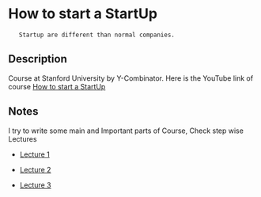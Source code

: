 # How to start a StartUp

       Startup are different than normal companies.
       
## Description

Course at Stanford University by Y-Combinator. Here is the YouTube link of course [How to start a StartUp](https://youtu.be/CVfnkM44Urs)


## Notes

I try to write some main and Important parts of Course, Check step wise Lectures

- [Lecture 1](https://github.com/MTayyab10/How-to-start-Start-up/tree/main/Lecture%201)

- [Lecture 2](https://github.com/MTayyab10/How-to-start-Start-up/tree/main/Lecture%202)

- [Lecture 3](https://github.com/MTayyab10/How-to-start-Start-up/tree/main/Lecture%201)
